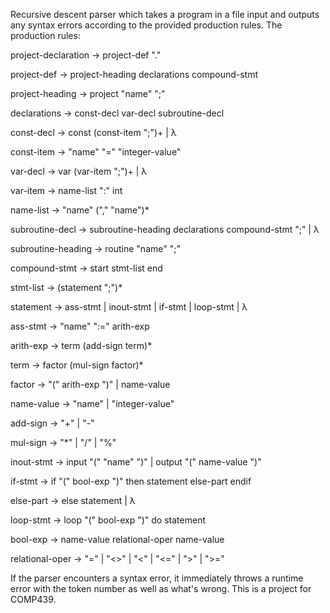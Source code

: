 Recursive descent parser which takes a program in a file input and outputs any syntax errors according to the provided production rules.
The production rules:

project-declaration -> project-def     "."

project-def → project-heading declarations compound-stmt

project-heading → project "name" ";"

declarations → const-decl var-decl subroutine-decl

const-decl → const (const-item ";")+ | λ

const-item → "name" "=" "integer-value"

var-decl → var (var-item ";")+ | λ

var-item → name-list ":" int

name-list → "name" ("," "name")*

subroutine-decl → subroutine-heading declarations compound-stmt ";" | λ

subroutine-heading → routine "name" ";"

compound-stmt → start stmt-list end

stmt-list → (statement ";")*

statement → ass-stmt | inout-stmt | if-stmt | loop-stmt | λ

ass-stmt → "name" ":=" arith-exp

arith-exp → term (add-sign term)*

term → factor (mul-sign factor)*

factor → "(" arith-exp ")" | name-value

name-value → "name" | "integer-value"

add-sign → "+" | "-"

mul-sign → "*" | "/" | "%"

inout-stmt → input "(" "name" ")" | output "(" name-value ")"

if-stmt → if "(" bool-exp ")" then statement else-part endif

else-part → else statement | λ

loop-stmt → loop "(" bool-exp ")" do statement

bool-exp → name-value relational-oper name-value

relational-oper → "=" | "<>" | "<" | "<=" | ">" | ">="

If the parser encounters a syntax error, it immediately throws a runtime error with the token number as well as what's wrong.
This is a project for COMP439.

